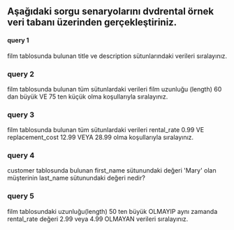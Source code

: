 ## Aşağıdaki sorgu senaryolarını dvdrental örnek veri tabanı üzerinden gerçekleştiriniz.
#### query 1
film tablosunda bulunan title ve description sütunlarındaki verileri sıralayınız.

### query 2
film tablosunda bulunan tüm sütunlardaki verileri film uzunluğu (length) 60 dan büyük VE 75 ten küçük olma koşullarıyla sıralayınız.

### query 3
film tablosunda bulunan tüm sütunlardaki verileri rental_rate 0.99 VE replacement_cost 12.99 VEYA 28.99 olma koşullarıyla sıralayınız.

### query 4
customer tablosunda bulunan first_name sütunundaki değeri 'Mary' olan müşterinin last_name sütunundaki değeri nedir?

### query 5
film tablosundaki uzunluğu(length) 50 ten büyük OLMAYIP aynı zamanda rental_rate değeri 2.99 veya 4.99 OLMAYAN verileri sıralayınız.
